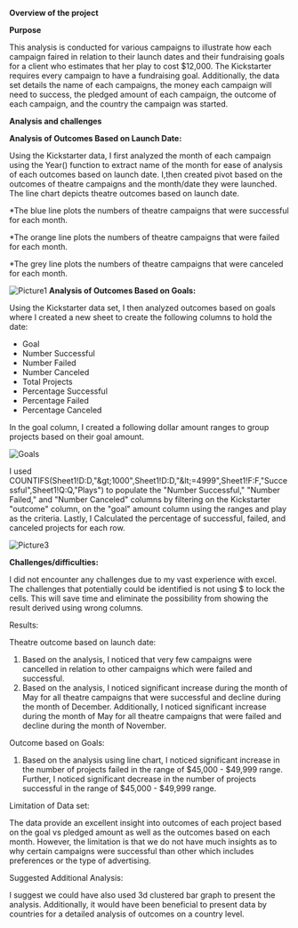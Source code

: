 **Overview of the project**

**Purpose**

This analysis is conducted for various campaigns to illustrate how each campaign faired in relation to their launch dates and their fundraising goals for a client who estimates that her play to cost $12,000. The Kickstarter requires every campaign to have a fundraising goal. Additionally, the data set details the name of each campaigns, the money each campaign will need to success, the pledged amount of each campaign, the outcome of each campaign, and the country the campaign was started.

**Analysis and challenges**

**Analysis of Outcomes Based on Launch Date:**

Using the Kickstarter data, I first analyzed the month of each campaign using the Year() function to extract name of the month for ease of analysis of each outcomes based on launch date. I,then created pivot based on the outcomes of theatre campaigns and the month/date they were launched. The line chart depicts theatre outcomes based on launch date.

*The blue line plots the numbers of theatre campaigns that were successful for each month.

*The orange line plots the numbers of theatre campaigns that were failed for each month.

*The grey line plots the numbers of theatre campaigns that were canceled for each month.

![Picture1](https://user-images.githubusercontent.com/92557075/139522484-d636b750-b5b8-41d3-b6b8-08ea6bfe2f12.png)
**Analysis of Outcomes Based on Goals:**

Using the Kickstarter data set, I then analyzed outcomes based on goals where I created a new sheet to create the following columns to hold the date:

- Goal
- Number Successful
- Number Failed
- Number Canceled
- Total Projects
- Percentage Successful
- Percentage Failed
- Percentage Canceled

In the goal column, I created a following dollar amount ranges to group projects based on their goal amount.

![Goals](https://user-images.githubusercontent.com/92557075/139522566-9714e538-50c7-48ec-9bcc-15a0e5f7cc1a.png)


I used COUNTIFS(Sheet1!D:D,&quot;\&gt;1000&quot;,Sheet1!D:D,&quot;\&lt;=4999&quot;,Sheet1!F:F,&quot;Successful&quot;,Sheet1!Q:Q,&quot;Plays&quot;) to populate the &quot;Number Successful,&quot; &quot;Number Failed,&quot; and &quot;Number Canceled&quot; columns by filtering on the Kickstarter &quot;outcome&quot; column, on the &quot;goal&quot; amount column using the ranges and play as the criteria. Lastly, I Calculated the percentage of successful, failed, and canceled projects for each row.

![Picture3](https://user-images.githubusercontent.com/92557075/139522572-8e066d2f-a307-459f-9e7a-11017e16cc07.png)


**Challenges/difficulties:**

I did not encounter any challenges due to my vast experience with excel. The challenges that potentially could be identified is not using $ to lock the cells. This will save time and eliminate the possibility from showing the result derived using wrong columns.

Results:

Theatre outcome based on launch date:

1. Based on the analysis, I noticed that very few campaigns were cancelled in relation to other campaigns which were failed and successful.
2. Based on the analysis, I noticed significant increase during the month of May for all theatre campaigns that were successful and decline during the month of December. Additionally, I noticed significant increase during the month of May for all theatre campaigns that were failed and decline during the month of November.

Outcome based on Goals:

1. Based on the analysis using line chart, I noticed significant increase in the number of projects failed in the range of $45,000 - $49,999 range. Further, I noticed significant decrease in the number of projects successful in the range of $45,000 - $49,999 range.

Limitation of Data set:

The data provide an excellent insight into outcomes of each project based on the goal vs pledged amount as well as the outcomes based on each month. However, the limitation is that we do not have much insights as to why certain campaigns were successful than other which includes preferences or the type of advertising.

Suggested Additional Analysis:

I suggest we could have also used 3d clustered bar graph to present the analysis. Additionally, it would have been beneficial to present data by countries for a detailed analysis of outcomes on a country level.
